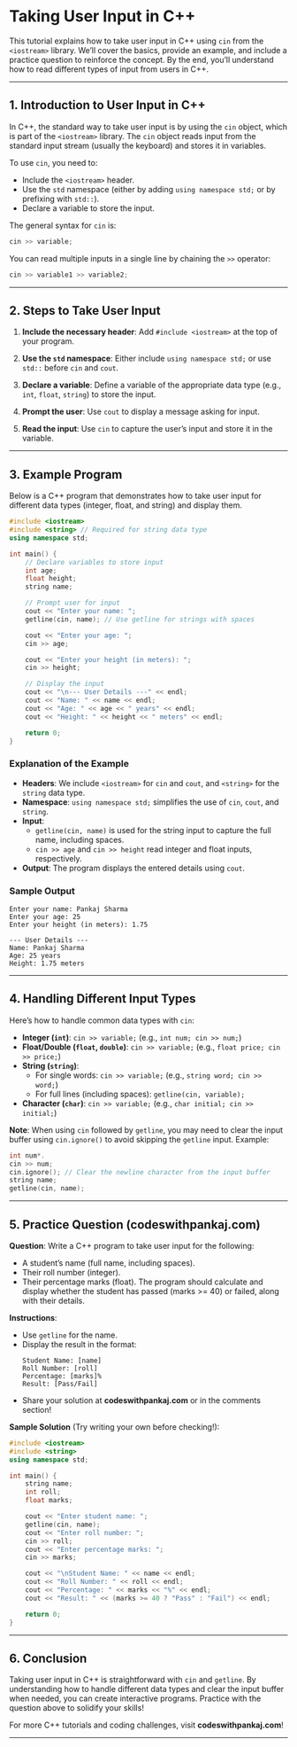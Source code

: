 # Taking User Input in C++

This tutorial explains how to take user input in C++ using `cin` from the `<iostream>` library. We’ll cover the basics, provide an example, and include a practice question to reinforce the concept. By the end, you’ll understand how to read different types of input from users in C++.

---

## 1. Introduction to User Input in C++

In C++, the standard way to take user input is by using the `cin` object, which is part of the `<iostream>` library. The `cin` object reads input from the standard input stream (usually the keyboard) and stores it in variables.

To use `cin`, you need to:
- Include the `<iostream>` header.
- Use the `std` namespace (either by adding `using namespace std;` or by prefixing with `std::`).
- Declare a variable to store the input.

The general syntax for `cin` is:

```cpp
cin >> variable;
```

You can read multiple inputs in a single line by chaining the `>>` operator:

```cpp
cin >> variable1 >> variable2;
```

---

## 2. Steps to Take User Input

1. **Include the necessary header**:
   Add `#include <iostream>` at the top of your program.

2. **Use the `std` namespace**:
   Either include `using namespace std;` or use `std::` before `cin` and `cout`.

3. **Declare a variable**:
   Define a variable of the appropriate data type (e.g., `int`, `float`, `string`) to store the input.

4. **Prompt the user**:
   Use `cout` to display a message asking for input.

5. **Read the input**:
   Use `cin` to capture the user’s input and store it in the variable.

---

## 3. Example Program

Below is a C++ program that demonstrates how to take user input for different data types (integer, float, and string) and display them.

```cpp
#include <iostream>
#include <string> // Required for string data type
using namespace std;

int main() {
    // Declare variables to store input
    int age;
    float height;
    string name;

    // Prompt user for input
    cout << "Enter your name: ";
    getline(cin, name); // Use getline for strings with spaces

    cout << "Enter your age: ";
    cin >> age;

    cout << "Enter your height (in meters): ";
    cin >> height;

    // Display the input
    cout << "\n--- User Details ---" << endl;
    cout << "Name: " << name << endl;
    cout << "Age: " << age << " years" << endl;
    cout << "Height: " << height << " meters" << endl;

    return 0;
}
```

### Explanation of the Example
- **Headers**: We include `<iostream>` for `cin` and `cout`, and `<string>` for the `string` data type.
- **Namespace**: `using namespace std;` simplifies the use of `cin`, `cout`, and `string`.
- **Input**:
  - `getline(cin, name)` is used for the string input to capture the full name, including spaces.
  - `cin >> age` and `cin >> height` read integer and float inputs, respectively.
- **Output**: The program displays the entered details using `cout`.

### Sample Output
```
Enter your name: Pankaj Sharma
Enter your age: 25
Enter your height (in meters): 1.75

--- User Details ---
Name: Pankaj Sharma
Age: 25 years
Height: 1.75 meters
```

---

## 4. Handling Different Input Types

Here’s how to handle common data types with `cin`:

- **Integer (`int`)**: `cin >> variable;` (e.g., `int num; cin >> num;`)
- **Float/Double (`float`, `double`)**: `cin >> variable;` (e.g., `float price; cin >> price;`)
- **String (`string`)**:
  - For single words: `cin >> variable;` (e.g., `string word; cin >> word;`)
  - For full lines (including spaces): `getline(cin, variable);`
- **Character (`char`)**: `cin >> variable;` (e.g., `char initial; cin >> initial;`)

**Note**: When using `cin` followed by `getline`, you may need to clear the input buffer using `cin.ignore()` to avoid skipping the `getline` input. Example:

```cpp
int num*.
cin >> num;
cin.ignore(); // Clear the newline character from the input buffer
string name;
getline(cin, name);
```

---

## 5. Practice Question (codeswithpankaj.com)

**Question**: Write a C++ program to take user input for the following:
- A student’s name (full name, including spaces).
- Their roll number (integer).
- Their percentage marks (float).
The program should calculate and display whether the student has passed (marks >= 40) or failed, along with their details.

**Instructions**:
- Use `getline` for the name.
- Display the result in the format:
  ```
  Student Name: [name]
  Roll Number: [roll]
  Percentage: [marks]%
  Result: [Pass/Fail]
  ```
- Share your solution at **codeswithpankaj.com** or in the comments section!

**Sample Solution** (Try writing your own before checking!):

```cpp
#include <iostream>
#include <string>
using namespace std;

int main() {
    string name;
    int roll;
    float marks;

    cout << "Enter student name: ";
    getline(cin, name);
    cout << "Enter roll number: ";
    cin >> roll;
    cout << "Enter percentage marks: ";
    cin >> marks;

    cout << "\nStudent Name: " << name << endl;
    cout << "Roll Number: " << roll << endl;
    cout << "Percentage: " << marks << "%" << endl;
    cout << "Result: " << (marks >= 40 ? "Pass" : "Fail") << endl;

    return 0;
}
```

---

## 6. Conclusion

Taking user input in C++ is straightforward with `cin` and `getline`. By understanding how to handle different data types and clear the input buffer when needed, you can create interactive programs. Practice with the question above to solidify your skills!

For more C++ tutorials and coding challenges, visit **codeswithpankaj.com**!

--- 